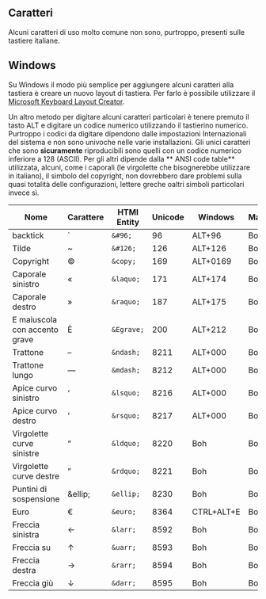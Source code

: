## Caratteri

Alcuni caratteri di uso molto comune non sono, purtroppo, presenti sulle tastiere italiane.

## Windows

Su Windows il modo più semplice per aggiungere alcuni caratteri alla tastiera è creare un nuovo layout di tastiera.
Per farlo è possibile utilizzare il [Microsoft Keyboard Layout Creator][mklc].

Un altro metodo per digitare alcuni caratteri particolari è tenere premuto il tasto ALT e digitare un codice numerico utilizzando il tastierino numerico.
Purtroppo i codici da digitare dipendono dalle impostazioni Internazionali del sistema e non sono univoche nelle varie installazioni.
Gli unici caratteri che sono **sicuramente** riproducibili sono quelli con un codice numerico inferiore a 128 (ASCII).
Per gli altri dipende dalla ** ANSI code table** utilizzata, alcuni, come i caporali (le virgolette che bisognerebbe utilizzare in italiano), il simbolo del copyright, non dovrebbero dare problemi sulla quasi totalità delle configurazioni, lettere greche oaltri simboli particolari invece sì.







| Nome | Carattere | HTMl Entity | Unicode | Windows | Mac | Linux |
| ---- | --------- | ------- | ---------- | ------- | --- | ----- |
| backtick | &#96; | `&#96;` | 96 | ALT+96 | Boh | Boh |
| Tilde | &#126; | `&#126;` | 126 | ALT+126 | Boh | Boh |
| Copyright | &copy; | `&copy;` | 169 | ALT+0169 | Boh | Boh |
| Caporale sinistro | &laquo; | `&laquo;` | 171 | ALT+174 | Boh | Boh |
| Caporale destro | &raquo; | `&raquo;` | 187 | ALT+175 | Boh | Boh |
| E maiuscola con accento grave | &Egrave; | `&Egrave;` | 200 | ALT+212 | Boh | Boh |
| Trattone | &ndash; | `&ndash;` | 8211 | ALT+000 | Boh | Boh |
| Trattone lungo | &mdash; | `&mdash;` | 8212 | ALT+000 | Boh | Boh |
| Apice curvo sinistro | &lsquo; | `&lsquo;` | 8216 | ALT+000 | Boh | Boh |
| Apice curvo destro | &rsquo; | `&rsquo;` | 8217 | ALT+000 | Boh | Boh |
| Virgolette curve sinistre | &ldquo; | `&ldquo;` | 8220 | Boh | Boh | Boh |
| Virgolette curve destre | &rdquo; | `&rdquo;` | 8221 | Boh | Boh | Boh |
| Puntini di sospensione | &ellip; | `&ellip;` | 8230 | Boh | Boh | Boh |
| Euro | &euro; | `&euro;` | 8364 | CTRL+ALT+E | Boh | Boh |
| Freccia sinistra | &larr; | `&larr;` | 8592 | Boh | Boh | Boh |
| Freccia su | &uarr; | `&uarr;` | 8593 | Boh | Boh | Boh |
| Freccia destra | &rarr; | `&rarr;` | 8594 | Boh | Boh | Boh |
| Freccia giù | &darr; | `&darr;` | 8595 | Boh | Boh | Boh |


[mklc]: https://msdn.microsoft.com/en-us/globalization/keyboardlayouts.aspx